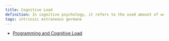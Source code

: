 ```yaml
---
title: Cognitive Load
definition: In cognitive psychology, it refers to the used amount of working memory resources.
tags: intrinsic extraneous germane
---
```


- [Programming and Cognitive Load](https://www.dabapps.com/blog/cognitive-load-programming/)
